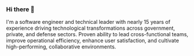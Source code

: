 ### Hi there 👋

I'm a software engineer and technical leader with nearly 15 years of experience driving technological transformations across government, private, and defense sectors. Proven ability to lead cross-functional teams, improve operational efficiency, enhance user satisfaction, and cultivate high-performing, collaborative environments.

<!--
**sohrak/sohrak** is a ✨ _special_ ✨ repository because its `README.md` (this file) appears on your GitHub profile.

Here are some ideas to get you started:

- 🔭 I’m currently working on ...
- 🌱 I’m currently learning ...
- 👯 I’m looking to collaborate on ...
- 🤔 I’m looking for help with ...
- 💬 Ask me about ...
- 📫 How to reach me: ...
- 😄 Pronouns: ...
- ⚡ Fun fact: ...
-->
